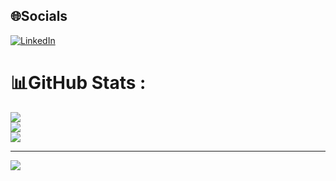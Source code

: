 
## 🌐Socials
[![LinkedIn](https://img.shields.io/badge/LinkedIn-%230077B5.svg?logo=linkedin&logoColor=white)](https://www.linkedin.com/in/furkan-eren-434900188/) 

# 📊GitHub Stats :
![](https://github-readme-stats.vercel.app/api?username=frknrnn&theme=radical&hide_border=false&include_all_commits=false&count_private=true)<br/>
![](https://github-readme-streak-stats.herokuapp.com/?user=frknrnn&theme=radical&hide_border=false)<br/>
![](https://github-readme-stats.vercel.app/api/top-langs/?username=frknrnn&theme=radical&hide_border=false&include_all_commits=false&count_private=true&layout=compact)

---
[![](https://visitcount.itsvg.in/api?id=frknrnn&icon=0&color=0)](https://visitcount.itsvg.in)
